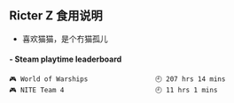 ## Ricter Z 食用说明
- 喜欢猫猫，是个冇猫孤儿

<!-- steam-box start -->
#### - Steam playtime leaderboard
```text
🎮 World of Warships                 🕘 207 hrs 14 mins
🎮 NITE Team 4                       🕘 11 hrs 1 mins
```
<!-- Powered by https://github.com/YouEclipse/steam-box . -->
<!-- steam-box end -->

